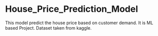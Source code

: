 # House_Price_Prediction_Model
This model predict the house price based on customer demand. It is ML based Project. Dataset taken from kaggle.
